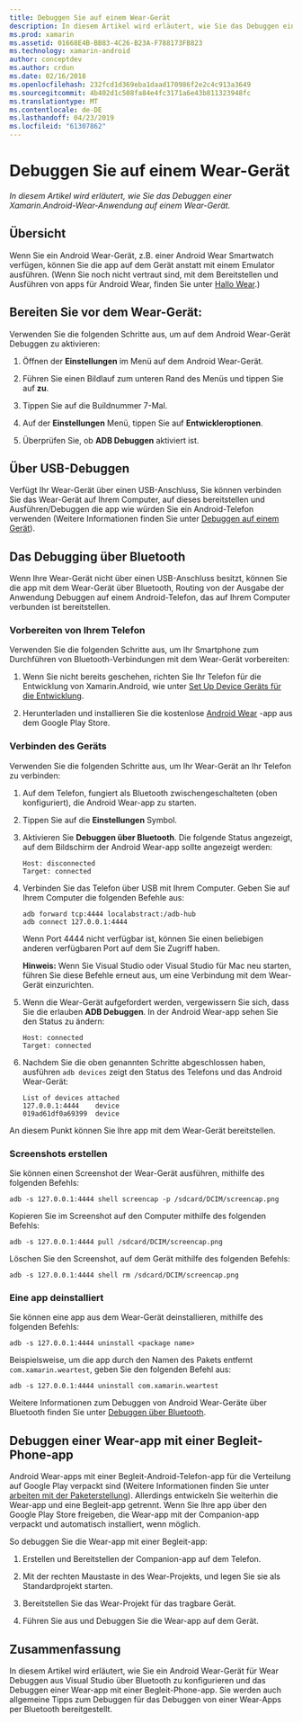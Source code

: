 ```yaml
---
title: Debuggen Sie auf einem Wear-Gerät
description: In diesem Artikel wird erläutert, wie Sie das Debuggen einer Xamarin.Android-Wear-Anwendung auf einem Wear-Gerät.
ms.prod: xamarin
ms.assetid: 01668E4B-BB83-4C26-B23A-F788173FB823
ms.technology: xamarin-android
author: conceptdev
ms.author: crdun
ms.date: 02/16/2018
ms.openlocfilehash: 232fcd1d369eba1daad170986f2e2c4c913a3649
ms.sourcegitcommit: 4b402d1c508fa84e4fc3171a6e43b811323948fc
ms.translationtype: MT
ms.contentlocale: de-DE
ms.lasthandoff: 04/23/2019
ms.locfileid: "61307862"
---
```

# <a name="debug-on-a-wear-device"></a>Debuggen Sie auf einem Wear-Gerät

_In diesem Artikel wird erläutert, wie Sie das Debuggen einer Xamarin.Android-Wear-Anwendung auf einem Wear-Gerät._


## <a name="overview"></a>Übersicht

Wenn Sie ein Android Wear-Gerät, z.B. einer Android Wear Smartwatch verfügen, können Sie die app auf dem Gerät anstatt mit einem Emulator ausführen. (Wenn Sie noch nicht vertraut sind, mit dem Bereitstellen und Ausführen von apps für Android Wear, finden Sie unter [Hallo Wear](~/android/wear/get-started/hello-wear.md).)

## <a name="prepare-the-wear-device"></a>Bereiten Sie vor dem Wear-Gerät:

Verwenden Sie die folgenden Schritte aus, um auf dem Android Wear-Gerät Debuggen zu aktivieren:

1.  Öffnen der **Einstellungen** im Menü auf dem Android Wear-Gerät.

2.  Führen Sie einen Bildlauf zum unteren Rand des Menüs und tippen Sie auf **zu**.

3.  Tippen Sie auf die Buildnummer 7-Mal.

4.  Auf der **Einstellungen** Menü, tippen Sie auf **Entwickleroptionen**.

5.  Überprüfen Sie, ob **ADB Debuggen** aktiviert ist.


## <a name="debugging-over-usb"></a>Über USB-Debuggen

Verfügt Ihr Wear-Gerät über einen USB-Anschluss, Sie können verbinden Sie das Wear-Gerät auf Ihrem Computer, auf dieses bereitstellen und Ausführen/Debuggen die app wie würden Sie ein Android-Telefon verwenden (Weitere Informationen finden Sie unter [Debuggen auf einem Gerät](~/android/deploy-test/debugging/debug-on-device.md)).


## <a name="debugging-over-bluetooth"></a>Das Debugging über Bluetooth

Wenn Ihre Wear-Gerät nicht über einen USB-Anschluss besitzt, können Sie die app mit dem Wear-Gerät über Bluetooth, Routing von der Ausgabe der Anwendung Debuggen auf einem Android-Telefon, das auf Ihrem Computer verbunden ist bereitstellen. 

### <a name="prepare-your-phone"></a>Vorbereiten von Ihrem Telefon

Verwenden Sie die folgenden Schritte aus, um Ihr Smartphone zum Durchführen von Bluetooth-Verbindungen mit dem Wear-Gerät vorbereiten: 

1.  Wenn Sie nicht bereits geschehen, richten Sie Ihr Telefon für die Entwicklung von Xamarin.Android, wie unter [Set Up Device Geräts für die Entwicklung](~/android/get-started/installation/set-up-device-for-development.md).

2.  Herunterladen und installieren Sie die kostenlose [Android Wear](https://play.google.com/store/apps/details?id=com.google.android.wearable.app) -app aus dem Google Play Store.

### <a name="connect-the-device"></a>Verbinden des Geräts

Verwenden Sie die folgenden Schritte aus, um Ihr Wear-Gerät an Ihr Telefon zu verbinden:

1.  Auf dem Telefon, fungiert als Bluetooth zwischengeschalteten (oben konfiguriert), die Android Wear-app zu starten. 

2.  Tippen Sie auf die **Einstellungen** Symbol.

3.  Aktivieren Sie **Debuggen über Bluetooth**. Die folgende Status angezeigt, auf dem Bildschirm der Android Wear-app sollte angezeigt werden:

        Host: disconnected
        Target: connected

4.  Verbinden Sie das Telefon über USB mit Ihrem Computer. Geben Sie auf Ihrem Computer die folgenden Befehle aus:

    ```shell
    adb forward tcp:4444 localabstract:/adb-hub
    adb connect 127.0.0.1:4444
    ```

    Wenn Port 4444 nicht verfügbar ist, können Sie einen beliebigen anderen verfügbaren Port auf dem Sie Zugriff haben. 

    **Hinweis:** Wenn Sie Visual Studio oder Visual Studio für Mac neu starten, führen Sie diese Befehle erneut aus, um eine Verbindung mit dem Wear-Gerät einzurichten.

5.  Wenn die Wear-Gerät aufgefordert werden, vergewissern Sie sich, dass Sie die erlauben **ADB Debuggen**. In der Android Wear-app sehen Sie den Status zu ändern:

        Host: connected
        Target: connected

6.  Nachdem Sie die oben genannten Schritte abgeschlossen haben, ausführen `adb devices` zeigt den Status des Telefons und das Android Wear-Gerät:

        List of devices attached
        127.0.0.1:4444    device
        019ad61df0a69399  device

An diesem Punkt können Sie Ihre app mit dem Wear-Gerät bereitstellen.

<a name="screenshots" />

### <a name="taking-screenshots"></a>Screenshots erstellen

Sie können einen Screenshot der Wear-Gerät ausführen, mithilfe des folgenden Befehls: 

```shell
adb -s 127.0.0.1:4444 shell screencap -p /sdcard/DCIM/screencap.png
```

Kopieren Sie im Screenshot auf den Computer mithilfe des folgenden Befehls:

```shell
adb -s 127.0.0.1:4444 pull /sdcard/DCIM/screencap.png
```

Löschen Sie den Screenshot, auf dem Gerät mithilfe des folgenden Befehls:

```shell
adb -s 127.0.0.1:4444 shell rm /sdcard/DCIM/screencap.png
```


### <a name="uninstalling-an-app"></a>Eine app deinstalliert

Sie können eine app aus dem Wear-Gerät deinstallieren, mithilfe des folgenden Befehls:

```shell
adb -s 127.0.0.1:4444 uninstall <package name>
```

Beispielsweise, um die app durch den Namen des Pakets entfernt `com.xamarin.weartest`, geben Sie den folgenden Befehl aus:

```shell
adb -s 127.0.0.1:4444 uninstall com.xamarin.weartest
```

Weitere Informationen zum Debuggen von Android Wear-Geräte über Bluetooth finden Sie unter [Debuggen über Bluetooth](https://developer.android.com/training/wearables/apps/bt-debugging.html).


## <a name="debugging-a-wear-app-with-a-companion-phone-app"></a>Debuggen einer Wear-app mit einer Begleit-Phone-app

Android Wear-apps mit einer Begleit-Android-Telefon-app für die Verteilung auf Google Play verpackt sind (Weitere Informationen finden Sie unter [arbeiten mit der Paketerstellung](~/android/wear/deploy-test/packaging.md)). Allerdings entwickeln Sie weiterhin die Wear-app und eine Begleit-app getrennt. Wenn Sie Ihre app über den Google Play Store freigeben, die Wear-app mit der Companion-app verpackt und automatisch installiert, wenn möglich.

So debuggen Sie die Wear-app mit einer Begleit-app: 

1.  Erstellen und Bereitstellen der Companion-app auf dem Telefon.

2.  Mit der rechten Maustaste in des Wear-Projekts, und legen Sie sie als Standardprojekt starten.

3.  Bereitstellen Sie das Wear-Projekt für das tragbare Gerät.

4.  Führen Sie aus und Debuggen Sie die Wear-app auf dem Gerät.

 
## <a name="summary"></a>Zusammenfassung

In diesem Artikel wird erläutert, wie Sie ein Android Wear-Gerät für Wear Debuggen aus Visual Studio über Bluetooth zu konfigurieren und das Debuggen einer Wear-app mit einer Begleit-Phone-app. Sie werden auch allgemeine Tipps zum Debuggen für das Debuggen von einer Wear-Apps per Bluetooth bereitgestellt.
